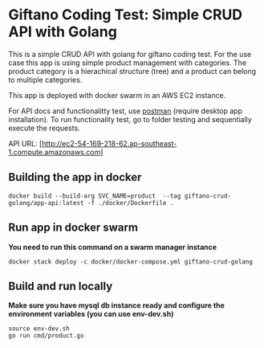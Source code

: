 # Giftano Coding Test: Simple CRUD API with Golang

This is a simple CRUD API with golang for giftano coding test.
For the use case this app is using simple product management with categories.
The product category is a hierachical structure (tree) and a product can belong to 
multiple categories. 

This app is deployed with docker swarm in an AWS EC2 instance.

For API docs and functionalitty test, use [postman](https://documenter.getpostman.com/view/8923045/SWEB1FD4) 
(require desktop app installation).
To run functionality test, go to folder testing and sequentially execute the requests.

API URL: [http://ec2-54-169-218-62.ap-southeast-1.compute.amazonaws.com]

## Building the app in docker
```
docker build --build-arg SVC_NAME=product  --tag giftano-crud-golang/app-api:latest -f ./docker/Dockerfile .
```

## Run app in docker swarm
**You need to run this command on a swarm manager instance**
```
docker stack deploy -c docker/docker-compose.yml giftano-crud-golang
```

## Build and run locally
**Make sure you have mysql db instance ready and configure the environment variables (you can use env-dev.sh)**
```
source env-dev.sh
go run cmd/product.go
```